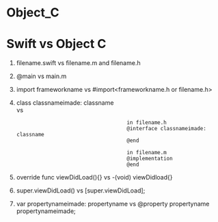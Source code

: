 # Object_C


# Swift vs Object C

1.  filename.swift vs filename.m and filename.h

2.  @main vs main.m 

3.  import frameworkname vs #import<frameworkname.h or filename.h>

4.  class classnameimade: classname    
                                      vs   
                                            
                                            in filename.h
                                            @interface classnameimade: classname
                                            @end
                                            
                                            in filename.m
                                            @implementation
                                            @end
                                              
                                              
5. override func viewDidLoad(){}         vs  -(void) viewDidload{}

6. super.viewDidLoad()          vs   [super.viewDidLoad];


7. var propertynameimade: propertyname    vs @property propertyname propertynameimade;



